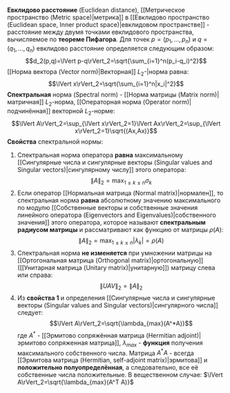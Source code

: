 **Евклидово расстояние** (Euclidean distance), [[Метрическое пространство (Metric space)|метрика]] в [[Евклидово пространство (Euclidean space, Inner product space)|евклидовом пространстве]] - расстояние между двумя точками евклидового пространства, вычисляемое по **теореме Пифагора**. Для точек $p=(p_1,\dots,p_n)$ и $q=(q_1,\dots,q_n)$ евклидово расстояние определяется следующим образом:$$d_2(p,q)=\lVert p-q\rVert_2=\sqrt{\sum_{i=1}^n(p_i-q_i)^2}$$[[Норма вектора (Vector norm)|Векторная]] $L_2$-|норма равна:$$\lVert x\rVert_2=\sqrt{\sum_{i=1}^n|x_i|^2}$$**Спектральная** норма (Spectral norm) - [[Норма матрицы (Matrix norm)|матричная]] $L_2$-норма, [[Операторная норма (Operator norm)|подчинённая]] векторной $L_2$-норме: $$\lVert A\rVert_2=\sup_{\lVert x\rVert_2=1}\lVert Ax\rVert_2=\sup_{\lVert x\rVert_2=1}\sqrt{(Ax,Ax)}$$**Свойства** спектральной нормы:
1. Спектральная норма оператора **равна** максимальному [[Сингулярные числа и сингулярные векторы (Singular values and Singular vectors)|сингулярному числу]] этого оператора:$$\lVert A\rVert_2=\max_{1 \leq k \leq n}\sigma_k$$
2. Если оператор [[Нормальная матрица (Normal matrix)|нормален]], то спектральная норма **равна** абсолютному значению максимального по модулю [[Собственные векторы и собственные значения линейного оператора (Eigenvectors and Eigenvalues)|собственного значения]] этого оператора, которое называют **спектральным радиусом матрицы** и рассматривают как функцию от матрицы $\rho(A)$:$$\lVert A\rVert_2=\max_{1 \leq k \leq n}|\lambda_k|=\rho(A)$$
3. Спектральная норма **не изменяется** при умножении матрицы на [[Ортогональная матрица (Orthogonal matrix)|ортогональную]] ([[Унитарная матрица (Unitary matrix)|унитарную]]) матрицу слева или справа:$$\lVert UAV \rVert_2=\lVert A\rVert_2$$
4. Из **свойства 1** и определения [[Сингулярные числа и сингулярные векторы (Singular values and Singular vectors)|сингулярного числа]] следует:$$\lVert A\rVert_2=\sqrt{\lambda_{max}(A^*A)}$$где $A^*$ - [[Эрмитово сопряжённая матрица (Hermitian adjoint)|эрмитово сопряженная матрица]], $\lambda_{max}$ - **функция** получения максимального собственного числа. Матрица $A^*A$ - всегда [[Эрмитова матрица (Hermitian, self-adjoint matrix)|эрмитова]] и **положительно полуопределённая**, а следовательно, все её собственные числа положительные.
   В вещественном случае: $\lVert A\rVert_2=\sqrt{\lambda_{max}(A^T A)}$